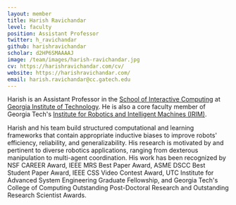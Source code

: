 ```yaml
---
layout: member
title: Harish Ravichandar
level: faculty
position: Assistant Professor
twitter: h_ravichandar
github: harishravichandar
scholar: d2HP6SMAAAAJ
image: /team/images/harish-ravichandar.jpg
cv: https://harishravichandar.com/cv/
website: https://harishravichandar.com/
email: harish.ravichandar@cc.gatech.edu
---
```


Harish is an Assistant Professor in the [School of Interactive Computing](https://ic.gatech.edu/) at [Georgia Institute of Technology](https://gatech.edu/). He is also a core faculty member of Georgia Tech's [Institute for Robotics and Intelligent Machines (IRIM)](https://research.gatech.edu/robotics).

Harish and his team build structured computational and learning frameworks that contain appropriate inductive biases to improve robots' efficiency, reliability, and generalizability. His research is motivated by and pertinent to diverse robotics applications, ranging from dexterous manipulation to multi-agent coordination. His work has been recognized by NSF CAREER Award, IEEE MRS Best Paper Award, ASME DSCC Best Student Paper Award, IEEE CSS Video Contest Award, UTC Institute for Advanced System Engineering Graduate Fellowship, and Georgia Tech's College of Computing Outstanding Post-Doctoral Research and Outstanding Research Scientist Awards.
